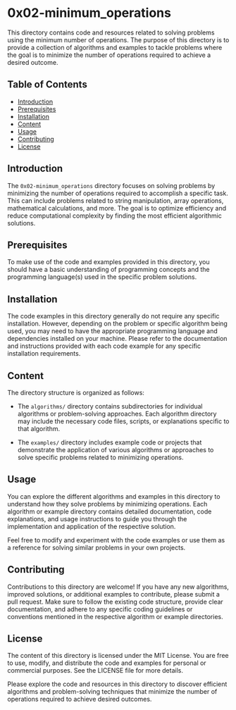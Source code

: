 # 0x02-minimum_operations

This directory contains code and resources related to solving problems using the minimum number of operations. The purpose of this directory is to provide a collection of algorithms and examples to tackle problems where the goal is to minimize the number of operations required to achieve a desired outcome.

## Table of Contents

- [Introduction](#introduction)
- [Prerequisites](#prerequisites)
- [Installation](#installation)
- [Content](#content)
- [Usage](#usage)
- [Contributing](#contributing)
- [License](#license)

## Introduction

The `0x02-minimum_operations` directory focuses on solving problems by minimizing the number of operations required to accomplish a specific task. This can include problems related to string manipulation, array operations, mathematical calculations, and more. The goal is to optimize efficiency and reduce computational complexity by finding the most efficient algorithmic solutions.

## Prerequisites

To make use of the code and examples provided in this directory, you should have a basic understanding of programming concepts and the programming language(s) used in the specific problem solutions.

## Installation

The code examples in this directory generally do not require any specific installation. However, depending on the problem or specific algorithm being used, you may need to have the appropriate programming language and dependencies installed on your machine. Please refer to the documentation and instructions provided with each code example for any specific installation requirements.

## Content

The directory structure is organized as follows:


- The `algorithms/` directory contains subdirectories for individual algorithms or problem-solving approaches. Each algorithm directory may include the necessary code files, scripts, or explanations specific to that algorithm.

- The `examples/` directory includes example code or projects that demonstrate the application of various algorithms or approaches to solve specific problems related to minimizing operations.

## Usage

You can explore the different algorithms and examples in this directory to understand how they solve problems by minimizing operations. Each algorithm or example directory contains detailed documentation, code explanations, and usage instructions to guide you through the implementation and application of the respective solution.

Feel free to modify and experiment with the code examples or use them as a reference for solving similar problems in your own projects.

## Contributing

Contributions to this directory are welcome! If you have any new algorithms, improved solutions, or additional examples to contribute, please submit a pull request. Make sure to follow the existing code structure, provide clear documentation, and adhere to any specific coding guidelines or conventions mentioned in the respective algorithm or example directories.

## License

The content of this directory is licensed under the MIT License. You are free to use, modify, and distribute the code and examples for personal or commercial purposes. See the LICENSE file for more details.

Please explore the code and resources in this directory to discover efficient algorithms and problem-solving techniques that minimize the number of operations required to achieve desired outcomes.
